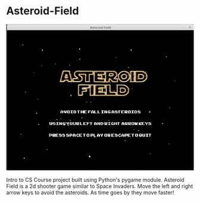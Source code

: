 # Asteroid-Field

![alt text](https://github.com/cyong813/Asteroid-Field-pygame-proj/blob/master/asteroids.png)

Intro to CS Course project built using Python's pygame module.
Asteroid Field is a 2d shooter game similar to Space Invaders.
Move the left and right arrow keys to avoid the asteroids. As time goes by they move faster!
